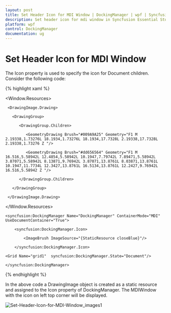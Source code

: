 ```yaml
---
layout: post
title: Set Header Icon for MDI Window | DockingManager | wpf | Syncfusion
description: Set header icon for mdi window in Syncfusion Essential Studio WPF DockingManager control, its elements and more.
platform: wpf
control: DockingManager
documentation: ug
---
```


# Set Header Icon for MDI Window

The Icon property is used to specify the icon for Document children. Consider the following code:

{% highlight xaml %}

<Window.Resources>

  <DrawingImage x:Key="closeBlue">

     <DrawingImage.Drawing>

       <DrawingGroup>

          <DrawingGroup.Children>

             <GeometryDrawing Brush="#009A9A25" Geometry="F1 M 2.19338,1.73276L 18.1934,1.73276L 18.1934,17.7328L 2.19338,17.7328L 2.19338,1.73276 Z "/>

             <GeometryDrawing Brush="#dd656564" Geometry="F1 M 16.516,5.58942L 12.4854,5.58942L 10.1947,7.79742L 7.89471,5.58942L 3.87071,5.58942L 8.13871,9.76942L 3.87071,13.8761L 8.03871,13.8761L 10.1947,11.7734L 12.3427,13.8761L 16.5134,13.8761L 12.2427,9.76942L 16.516,5.58942 Z "/>

          </DrawingGroup.Children>

       </DrawingGroup>

     </DrawingImage.Drawing>

  </DrawingImage>

</Window.Resources>

<Grid>

	<syncfusion:DockingManager Name="DockingManager" ContainerMode="MDI" UseDocumentContainer="True">

		<syncfusion:DockingManager.Icon>

			<ImageBrush ImageSource="{StaticResource closeBlue}"/>

		</syncfusion:DockingManager.Icon>

	<Grid Name="grid1"  syncfusion:DockingManager.State="Document"/>

	</syncfusion:DockingManager>

</Grid>

{% endhighlight  %}

In the above code a DrawingImage object is created as a static resource and assigned to the Icon property of DockingManager. The MDIWindow with the icon on left top corner will be displayed. 

![Set-Header-Icon-for-MDI-Window_images1](Set-Header-Icon-for-MDI-Window_images/Set-Header-Icon-for-MDI-Window_img1.png)
